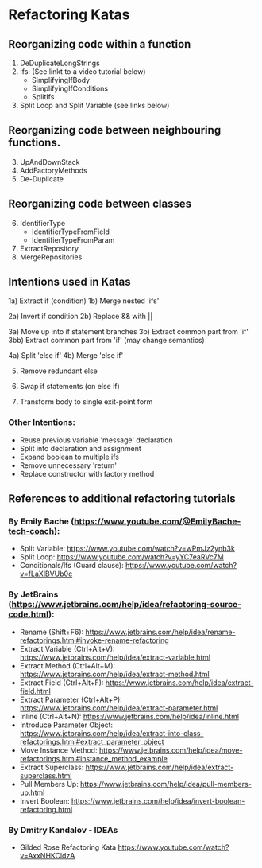 # Refactoring Katas
## Reorganizing code within a function
1) DeDuplicateLongStrings
2) Ifs: (See linkt to a video tutorial below)
   - SimplifyingIfBody
   - SimplifyingIfConditions
   - SplitIfs
3) Split Loop and Split Variable (see links below)

## Reorganizing code between neighbouring functions.
3) UpAndDownStack
4) AddFactoryMethods
5) De-Duplicate

## Reorganizing code between classes
6) IdentifierType
   - IdentifierTypeFromField
   - IdentifierTypeFromParam
7) ExtractRepository
8) MergeRepositories


## Intentions used in Katas
1a) Extract if (condition)
1b) Merge nested 'ifs'

2a) Invert if condition
2b) Replace && with ||

3a) Move up into if statement branches
3b) Extract common part from 'if'
3bb) Extract common part from 'if' (may change semantics)

4a) Split 'else if'
4b) Merge 'else if'

5) Remove redundant else

6) Swap if statements (on else if)

7) Transform body to single exit-point form


### Other Intentions:
- Reuse previous variable 'message' declaration
- Split into declaration and assignment
- Expand boolean to multiple ifs
- Remove unnecessary 'return'
- Replace constructor with factory method


## References to additional refactoring tutorials

### By Emily Bache (https://www.youtube.com/@EmilyBache-tech-coach):
- Split Variable: https://www.youtube.com/watch?v=wPmJz2ynb3k
- Split Loop: https://www.youtube.com/watch?v=yYC7eaRVc7M
- Conditionals/Ifs (Guard clause): https://www.youtube.com/watch?v=fLaXlBVUb0c

### By JetBrains (https://www.jetbrains.com/help/idea/refactoring-source-code.html):
- Rename (Shift+F6): https://www.jetbrains.com/help/idea/rename-refactorings.html#invoke-rename-refactoring
- Extract Variable (Ctrl+Alt+V): https://www.jetbrains.com/help/idea/extract-variable.html
- Extract Method (Ctrl+Alt+M):  https://www.jetbrains.com/help/idea/extract-method.html
- Extract Field (Ctrl+Alt+F):  https://www.jetbrains.com/help/idea/extract-field.html
- Extract Parameter (Ctrl+Alt+P):  https://www.jetbrains.com/help/idea/extract-parameter.html
- Inline (Ctrl+Alt+N): https://www.jetbrains.com/help/idea/inline.html
- Introduce Parameter Object: https://www.jetbrains.com/help/idea/extract-into-class-refactorings.html#extract_parameter_object
- Move Instance Method: https://www.jetbrains.com/help/idea/move-refactorings.html#instance_method_example
- Extract Superclass: https://www.jetbrains.com/help/idea/extract-superclass.html
- Pull Members Up: https://www.jetbrains.com/help/idea/pull-members-up.html
- Invert Boolean: https://www.jetbrains.com/help/idea/invert-boolean-refactoring.html

### By Dmitry Kandalov - IDEAs
- Gilded Rose Refactoring Kata https://www.youtube.com/watch?v=AxxNHKCldzA
